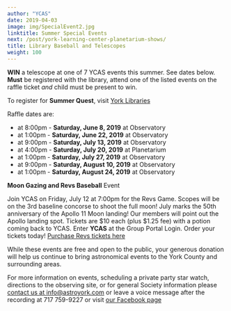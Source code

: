 ```yaml
---
author: "YCAS"
date: 2019-04-03
image: img/SpecialEvent2.jpg
linktitle: Summer Special Events
next: /post/york-learning-center-planetarium-shows/
title: Library Baseball and Telescopes
weight: 100
---
```

**WIN** a telescope at one of 7 YCAS events this summer. See dates below. **Must** be registered with the library, attend one of the listed events on the raffle ticket *and* child must be present to win.

To register for **Summer Quest**, visit [York Libraries](https://www.yorklibraries.org/library-services-programs/summerquest-2019)

Raffle dates are: 

*  at 8:00pm - **Saturday, June  8, 2019** at Observatory
*  at 1:00pm - **Saturday, June 22, 2019** at Observatory
*  at 9:00pm - **Saturday, July 13, 2019** at Observatory
*  at 4:00pm - **Saturday, July 20, 2019** at Planetarium
*  at 1:00pm - **Saturday, July 27, 2019** at Observatory
*  at 9:00pm - **Saturday, August 10, 2019** at Observatory
*  at 1:00pm - **Saturday, August 24, 2019** at Observatory
 

**Moon Gazing and Revs Baseball** Event

Join YCAS on Friday, July 12 at 7:00pm for the Revs Game. Scopes will be on the 3rd baseline concorse to shoot the full moon! July marks the 50th anniversary of the Apollo 11 Moon landing! Our members will point out the Apollo landing spot. Tickets are $10 each (plus $1.25 fee) with a potion coming back to YCAS. Enter **YCAS** at the Group Portal Login. Order your tickets today!
[Purchase Revs tickets here](http://yr1.glitnirticketing.com/yrticket/web/logingroup.php?password=ycas&amp;auto=1)

While these events are free and open to the public, your generous donation will help us continue to bring astronomical events to the York County and surrounding areas.

For more information on events, scheduling a private party star watch, directions to the observing site, or for general Society information please [contact us at info@astroyork.com](info@astroyork.com) or leave a voice message after the recording at 717 759-9227 or visit [our Facebook page](https://www.facebook.com/astroyork)